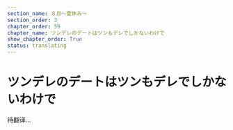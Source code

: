 ```yaml
---
section_name: ８月～夏休み～
section_order: 3
chapter_order: 59
chapter_name: ツンデレのデートはツンもデレでしかないわけで
show_chapter_order: True
status: translating
---
```


# ツンデレのデートはツンもデレでしかないわけで
待翻译...
